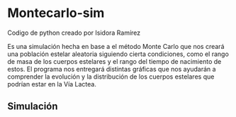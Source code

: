 # Montecarlo-sim
Codigo de python creado por Isidora Ramírez

Es una simulación hecha en base a el método Monte Carlo que nos creará una población estelar aleatoria siguiendo cierta condiciones, como el rango de masa de los cuerpos estelares y el rango del tiempo de nacimiento de estos. El programa nos entregará distintas gráficas que nos ayudarán a comprender la evolución y la distribución de los cuerpos estelares que podrían estar en la Vía Lactea. 

## Simulación
